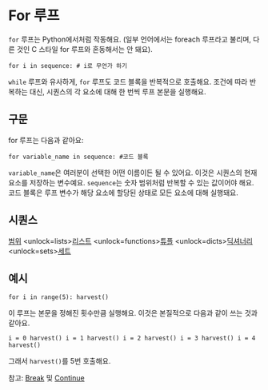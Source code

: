 # For 루프
`for` 루프는 Python에서처럼 작동해요. (일부 언어에서는 foreach 루프라고 불리며, 다른 것인 C 스타일 for 루프와 혼동해서는 안 돼요).

`for i in sequence:
	# i로 무언가 하기`

`while` 루프와 유사하게, `for` 루프도 코드 블록을 반복적으로 호출해요. 조건에 따라 반복하는 대신, 시퀀스의 각 요소에 대해 한 번씩 루프 본문을 실행해요.

## 구문
for 루프는 다음과 같아요:

`for variable_name in sequence:
	#코드 블록`

`variable_name`은 여러분이 선택한 어떤 이름이든 될 수 있어요. 이것은 시퀀스의 현재 요소를 저장하는 변수예요. `sequence`는 숫자 범위처럼 반복할 수 있는 값이어야 해요. 코드 블록은 루프 변수가 해당 요소에 할당된 상태로 모든 요소에 대해 실행돼요.

## 시퀀스
[범위](functions/range)      <unlock=lists>[리스트](docs/scripting/lists.md)      </unlock><unlock=functions>[튜플](docs/scripting/tuples.md)      </unlock><unlock=dicts>[딕셔너리](docs/scripting/dicts.md)      </unlock><unlock=sets>[세트](docs/scripting/sets.md)</unlock>

## 예시
`for i in range(5):
    harvest()`

이 루프는 본문을 정해진 횟수만큼 실행해요. 이것은 본질적으로 다음과 같이 쓰는 것과 같아요.

`i = 0
harvest()
i = 1
harvest()
i = 2
harvest()
i = 3
harvest()
i = 4
harvest()`

그래서 `harvest()`를 5번 호출해요.

참고: [Break](docs/scripting/break.md) 및 [Continue](docs/scripting/continue.md)
